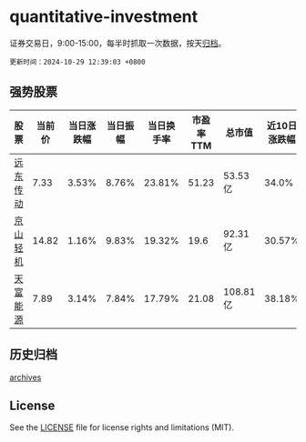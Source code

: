 # quantitative-investment

证券交易日，9:00-15:00，每半时抓取一次数据，按天[归档](archives)。

`更新时间：2024-10-29 12:39:03 +0800`

## 强势股票

|股票|当前价|当日涨跌幅|当日振幅|当日换手率|市盈率TTM|总市值|近10日涨跌幅|
|----|----|----|----|----|----|----|----|
|[远东传动](https://xueqiu.com/S/SZ002406)|7.33|3.53%|8.76%|23.81%|51.23|53.53亿|34.0%|
|[京山轻机](https://xueqiu.com/S/SZ000821)|14.82|1.16%|9.83%|19.32%|19.6|92.31亿|30.57%|
|[天富能源](https://xueqiu.com/S/SH600509)|7.89|3.14%|7.84%|17.79%|21.08|108.81亿|38.18%|

## 历史归档

[archives](archives)

## License

See the [LICENSE](LICENSE) file for license rights and limitations (MIT).